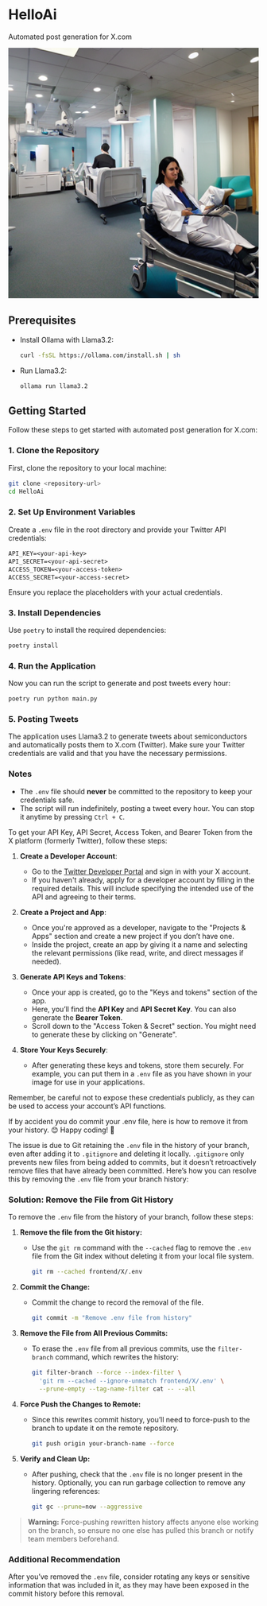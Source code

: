 # HelloAi

Automated post generation for X.com

![Screenshot of the app](images/ai_gen_image.png)

## Prerequisites

- Install Ollama with Llama3.2:
  ```sh
  curl -fsSL https://ollama.com/install.sh | sh
  ```
- Run Llama3.2:
  ```sh
  ollama run llama3.2
  ```

## Getting Started

Follow these steps to get started with automated post generation for X.com:

### 1. Clone the Repository
First, clone the repository to your local machine:
```sh
git clone <repository-url>
cd HelloAi
```

### 2. Set Up Environment Variables
Create a `.env` file in the root directory and provide your Twitter API credentials:

```
API_KEY=<your-api-key>
API_SECRET=<your-api-secret>
ACCESS_TOKEN=<your-access-token>
ACCESS_SECRET=<your-access-secret>
```
Ensure you replace the placeholders with your actual credentials.

### 3. Install Dependencies
Use `poetry` to install the required dependencies:
```sh
poetry install
```

### 4. Run the Application
Now you can run the script to generate and post tweets every hour:
```sh
poetry run python main.py
```

### 5. Posting Tweets
The application uses Llama3.2 to generate tweets about semiconductors and automatically posts them to X.com (Twitter). Make sure your Twitter credentials are valid and that you have the necessary permissions.

### Notes
- The `.env` file should **never** be committed to the repository to keep your credentials safe.
- The script will run indefinitely, posting a tweet every hour. You can stop it anytime by pressing `Ctrl + C`.


To get your API Key, API Secret, Access Token, and Bearer Token from the X platform (formerly Twitter), follow these steps:

1. **Create a Developer Account**:
   - Go to the [Twitter Developer Portal](https://developer.twitter.com/) and sign in with your X account.
   - If you haven't already, apply for a developer account by filling in the required details. This will include specifying the intended use of the API and agreeing to their terms.

2. **Create a Project and App**:
   - Once you're approved as a developer, navigate to the "Projects & Apps" section and create a new project if you don’t have one.
   - Inside the project, create an app by giving it a name and selecting the relevant permissions (like read, write, and direct messages if needed).

3. **Generate API Keys and Tokens**:
   - Once your app is created, go to the "Keys and tokens" section of the app.
   - Here, you’ll find the **API Key** and **API Secret Key**. You can also generate the **Bearer Token**.
   - Scroll down to the "Access Token & Secret" section. You might need to generate these by clicking on "Generate".

4. **Store Your Keys Securely**:
   - After generating these keys and tokens, store them securely. For example, you can put them in a `.env` file as you have shown in your image for use in your applications.

Remember, be careful not to expose these credentials publicly, as they can be used to access your account’s API functions.


If by accident you do commit your .env file, here is how to remove it from your history. 😊 Happy coding! 🚀

The issue is due to Git retaining the `.env` file in the history of your branch, even after adding it to `.gitignore` and deleting it locally. `.gitignore` only prevents new files from being added to commits, but it doesn’t retroactively remove files that have already been committed. Here’s how you can resolve this by removing the `.env` file from your branch history:

### Solution: Remove the File from Git History
To remove the `.env` file from the history of your branch, follow these steps:

1. **Remove the file from the Git history:**
   - Use the `git rm` command with the `--cached` flag to remove the `.env` file from the Git index without deleting it from your local file system.
     ```bash
     git rm --cached frontend/X/.env
     ```

2. **Commit the Change:**
   - Commit the change to record the removal of the file.
     ```bash
     git commit -m "Remove .env file from history"
     ```

3. **Remove the File from All Previous Commits:**
   - To erase the `.env` file from all previous commits, use the `filter-branch` command, which rewrites the history:
     ```bash
     git filter-branch --force --index-filter \
       'git rm --cached --ignore-unmatch frontend/X/.env' \
       --prune-empty --tag-name-filter cat -- --all
     ```

4. **Force Push the Changes to Remote:**
   - Since this rewrites commit history, you’ll need to force-push to the branch to update it on the remote repository.
     ```bash
     git push origin your-branch-name --force
     ```

5. **Verify and Clean Up:**
   - After pushing, check that the `.env` file is no longer present in the history. Optionally, you can run garbage collection to remove any lingering references:
     ```bash
     git gc --prune=now --aggressive
     ```

> **Warning:** Force-pushing rewritten history affects anyone else working on the branch, so ensure no one else has pulled this branch or notify team members beforehand.

### Additional Recommendation
After you’ve removed the `.env` file, consider rotating any keys or sensitive information that was included in it, as they may have been exposed in the commit history before this removal.
